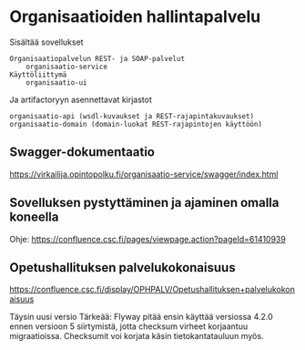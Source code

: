 # Organisaatioiden hallintapalvelu

Sisältää sovellukset

    Organisaatiopalvelun REST- ja SOAP-palvelut
        organisaatio-service
    Käyttöliittymä
        organisaatio-ui

Ja artifactoryyn asennettavat kirjastot

    organisaatio-api (wsdl-kuvaukset ja REST-rajapintakuvaukset)
    organisaatio-domain (domain-luokat REST-rajapintojen käyttöön)


## Swagger-dokumentaatio

https://virkailija.opintopolku.fi/organisaatio-service/swagger/index.html


## Sovelluksen pystyttäminen ja ajaminen omalla koneella
Ohje: https://confluence.csc.fi/pages/viewpage.action?pageId=61410939

## Opetushallituksen palvelukokonaisuus
https://confluence.csc.fi/display/OPHPALV/Opetushallituksen+palvelukokonaisuus


Täysin uusi versio Tärkeää:
Flyway pitää ensin käyttää versiossa 4.2.0 ennen versioon 5 siirtymistä, jotta checksum virheet korjaantuu migraatioissa.
Checksumit voi korjata käsin tietokantatauluun myös.